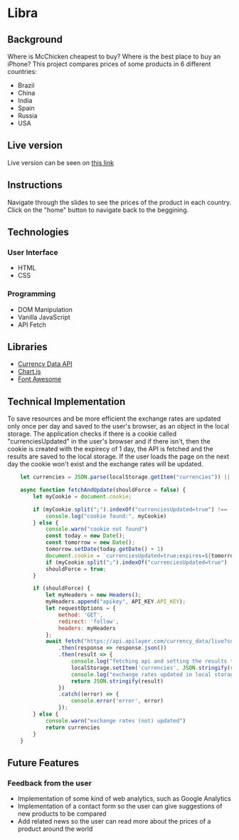# Libra

## Background
Where is McChicken cheapest to buy? 
Where is the best place to buy an iPhone? 
This project compares prices of some products in 6 different countries:
- Brazil
- China
- India
- Spain
- Russia
- USA

## Live version
Live version can be seen on [this link](https://dsnovaes.github.io/libra/)

## Instructions
Navigate through the slides to see the prices of the product in each country. Click on the "home" button to navigate back to the beggining.

## Technologies
### User Interface
- HTML
- CSS
### Programming
- DOM Manipulation
- Vanilla JavaScript
- API Fetch

## Libraries
- [Currency Data API](https://apilayer.com/marketplace/currency_data-api)
- [Chart.js](https://www.chartjs.org/)
- [Font Awesome](https://fontawesome.com/)

## Technical Implementation
To save resources and be more efficient the exchange rates are updated only once per day and saved to the user's browser, as an object in the local storage.
The application checks if there is a cookie called "currenciesUpdated" in the user's browser and if there isn't, then the cookie is created with the expirecy of 1 day, the API is fetched and the results are saved to the local storage.
If the user loads the page on the next day the cookie won't exist and the exchange rates will be updated.

```javascript
    let currencies = JSON.parse(localStorage.getItem("currencies")) || {};

    async function fetchAndUpdate(shouldForce = false) {
        let myCookie = document.cookie;

        if (myCookie.split(";").indexOf("currenciesUpdated=true") !== -1) {
            console.log("cookie found:", myCookie)
        } else {
            console.warn("cookie not found")
            const today = new Date();
            const tomorrow = new Date();
            tomorrow.setDate(today.getDate() + 1)
            document.cookie = `currenciesUpdated=true;expires=${tomorrow}; path=/`;
            if (myCookie.split(";").indexOf("currenciesUpdated=true") !== -1) { console.warn("cookie created") }
            shouldForce = true;
        }

        if (shouldForce) {
            let myHeaders = new Headers();
            myHeaders.append("apikey", API_KEY.API_KEY);
            let requestOptions = {
                method: 'GET',
                redirect: 'follow',
                headers: myHeaders
            };
            await fetch("https://api.apilayer.com/currency_data/live?source=USD&currencies=BRL%2CEUR%2CINR%2CRUB%2CCNY", requestOptions)
                .then(response => response.json())
                .then(result => {
                    console.log("fetching api and setting the results to local storage")
                    localStorage.setItem('currencies', JSON.stringify(result))
                    console.log("exchange rates updated in local storage")
                    return JSON.stringify(result)
                })
                .catch((error) => {
                    console.error('error', error)
                });
        } else {
            console.warn("exchange rates (not) updated")
            return currencies
        }
    }
```

## Future Features
### Feedback from the user
- Implementation of some kind of web analytics, such as Google Analytics
- Implementation of a contact form so the user can give suggestions of new products to be compared
- Add related news so the user can read more about the prices of a product around the world